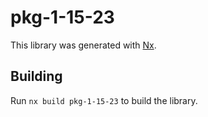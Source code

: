 # pkg-1-15-23

This library was generated with [Nx](https://nx.dev).

## Building

Run `nx build pkg-1-15-23` to build the library.
